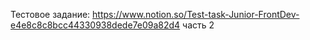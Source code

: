 Тестовое задание: https://www.notion.so/Test-task-Junior-FrontDev-e4e8c8c8bcc44330938dede7e09a82d4 часть 2
